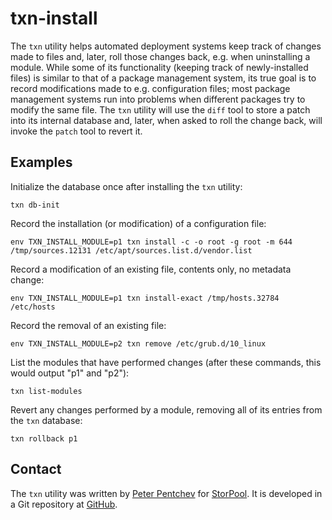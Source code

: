 # txn-install

The `txn` utility helps automated deployment systems keep track of changes
made to files and, later, roll those changes back, e.g. when uninstalling
a module.  While some of its functionality (keeping track of newly-installed
files) is similar to that of a package management system, its true goal is to
record modifications made to e.g. configuration files; most package management
systems run into problems when different packages try to modify the same file.
The `txn` utility will use the `diff` tool to store a patch into its internal
database and, later, when asked to roll the change back, will invoke
the `patch` tool to revert it.

## Examples

Initialize the database once after installing the `txn` utility:

    txn db-init

Record the installation (or modification) of a configuration file:

    env TXN_INSTALL_MODULE=p1 txn install -c -o root -g root -m 644 /tmp/sources.12131 /etc/apt/sources.list.d/vendor.list

Record a modification of an existing file, contents only, no metadata change:

    env TXN_INSTALL_MODULE=p1 txn install-exact /tmp/hosts.32784 /etc/hosts

Record the removal of an existing file:

    env TXN_INSTALL_MODULE=p2 txn remove /etc/grub.d/10_linux

List the modules that have performed changes (after these commands, this would
output "p1" and "p2"):

    txn list-modules

Revert any changes performed by a module, removing all of its entries from
the `txn` database:

    txn rollback p1

## Contact

The `txn` utility was written by [Peter Pentchev][roam] for
[StorPool][storpool].  It is developed in a Git repository at
[GitHub][github].

[roam]: mailto:pp@storpool.com
[storpool]: https://storpool.com/
[github]: https://github.com/storpool/txn-install
